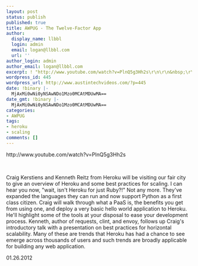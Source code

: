 ```yaml
---
layout: post
status: publish
published: true
title: AWPUG - The Twelve-Factor App
author:
  display_name: llbbl
  login: admin
  email: logan@llbbl.com
  url: ''
author_login: admin
author_email: logan@llbbl.com
excerpt: ! "http://www.youtube.com/watch?v=PlnQ5g3Hh2s\r\n\r\n&nbsp;\r\n\r\n"
wordpress_id: 445
wordpress_url: http://www.austintechvideos.com/?p=445
date: !binary |-
  MjAxMi0wNi0yNSAwNDo1Mzo0MCAtMDUwMA==
date_gmt: !binary |-
  MjAxMi0wNi0yNSAwNDo1Mzo0MCAtMDUwMA==
categories:
- AWPUG
tags:
- heroku
- scaling
comments: []
---
```

<p>http://www.youtube.com/watch?v=PlnQ5g3Hh2s</p>
<p>&nbsp;</p>
<p><a id="more"></a><a id="more-445"></a></p>
<p>Craig Kerstiens and Kenneth Reitz from Heroku will be visiting our fair city to give an overview of Heroku and some best practices for scaling. I can hear you now, "wait, isn't Heroku for just Ruby?!" Not any more. They've expanded the languages they can run and now support Python as a first class citizen. Craig will walk through what a PaaS is, the benefits you get from using one, and deploy a very basic hello world application to Heroku. He'll highlight some of the tools at your disposal to ease your development process. Kenneth, author of requests, clint, and envoy, follows up Craig's introductory talk with a presentation on best practices for horizontal scalability. Many of these are trends that Heroku has had a chance to see emerge across thousands of users and such trends are broadly applicable for building any web application.</p>
<p>01.26.2012</p>
